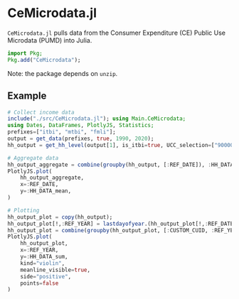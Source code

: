 # CeMicrodata.jl
```CeMicrodata.jl``` pulls data from the Consumer Expenditure (CE) Public Use Microdata (PUMD) into Julia.

```julia
import Pkg;
Pkg.add("CeMicrodata");
```

Note: the package depends on ```unzip```.

## Example

```julia
# Collect income data
include("./src/CeMicrodata.jl"); using Main.CeMicrodata;
using Dates, DataFrames, PlotlyJS, Statistics;
prefixes=["itbi", "mtbi", "fmli"];
output = get_data(prefixes, true, 1990, 2020);
hh_output = get_hh_level(output[1], is_itbi=true, UCC_selection=["900000"], quarterly_aggregation=false);

# Aggregate data
hh_output_aggregate = combine(groupby(hh_output, [:REF_DATE]), :HH_DATA=>mean);
PlotlyJS.plot(
    hh_output_aggregate,
    x=:REF_DATE, 
    y=:HH_DATA_mean, 
)

# Plotting
hh_output_plot = copy(hh_output);
hh_output_plot[!,:REF_YEAR] = lastdayofyear.(hh_output_plot[!,:REF_DATE]);
hh_output_plot = combine(groupby(hh_output_plot, [:CUSTOM_CUID, :REF_YEAR]), :HH_DATA=>sum);
PlotlyJS.plot(
    hh_output_plot,
    x=:REF_YEAR, 
    y=:HH_DATA_sum, 
    kind="violin", 
    meanline_visible=true, 
    side="positive", 
    points=false
)
```